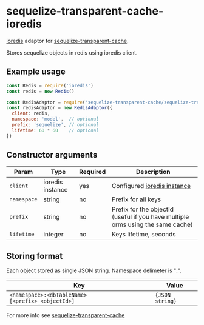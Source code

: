 # sequelize-transparent-cache-ioredis

[ioredis](https://www.npmjs.com/package/ioredis) adaptor for [sequelize-transparent-cache](https://www.npmjs.com/package/sequelize-transparent-cache).

Stores sequelize objects in redis using ioredis client.

## Example usage

```javascript
const Redis = require('ioredis')
const redis = new Redis()

const RedisAdaptor = require('sequelize-transparent-cache/sequelize-transparent-cache-ioredis')
const redisAdaptor = new RedisAdaptor({
  client: redis,
  namespace: 'model',  // optional
  prefix: 'sequelize', // optional
  lifetime: 60 * 60    // optional
})

```

## Constructor arguments

| Param       | Type             | Required | Description                                                                     |
|-------------|------------------|----------|---------------------------------------------------------------------------------|
| `client`    | ioredis instance | yes      | Configured [ioredis instance](https://github.com/luin/ioredis#connect-to-redis) |
| `namespace` | string           | no       | Prefix for all keys                                                             |
| `prefix`    | string           | no       | Prefix for the objectId (useful if you have multiple orms using the same cache) |
| `lifetime`  | integer          | no       | Keys lifetime, seconds                                                          |

## Storing format
Each object stored as single JSON string.
Namespace delimeter is ":".

| Key                                  | Value           |
|--------------------------------------|-----------------|
| `<namespace>:<dbTableName>[<prefix>_<objectId>]` | `{JSON string}` |

For more info see [sequelize-transparent-cache](https://www.npmjs.com/package/sequelize-transparent-cache)
